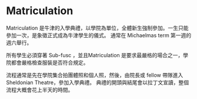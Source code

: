 # Matriculation

Matriculation 是牛津的入學典禮，以學院為單位，全體新生強制參加。一生只能參加一次，是象徵正式成為牛津學生的儀式。
通常在 Michaelmas term 第一週的週六舉行。

所有學生必須穿著 Sub-fusc ，並且Matriculation 是要求最嚴格的場合之一，學院都會嚴格檢查服裝是否符合規定。

流程通常是先在學院集合拍團體照和個人照，然後，由院長或 fellow 帶隊進入 Sheldonian Theatre，參加入學典禮。
典禮的開頭與結尾會以拉丁文宣讀，整個流程大概會花上半天的時間。
